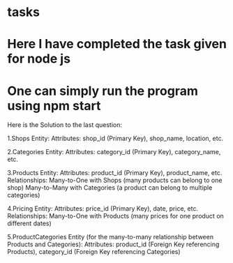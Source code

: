 # tasks

# Here I have completed the task given for node js

# One can simply run the program using npm start

Here is the Solution to the last question:

1.Shops Entity:
Attributes: shop_id (Primary Key), shop_name, location, etc.

2.Categories Entity:
Attributes: category_id (Primary Key), category_name, etc.

3.Products Entity:
Attributes: product_id (Primary Key), product_name, etc.
Relationships:
Many-to-One with Shops (many products can belong to one shop)
Many-to-Many with Categories (a product can belong to multiple categories)

4.Pricing Entity:
Attributes: price_id (Primary Key), date, price, etc.
Relationships:
Many-to-One with Products (many prices for one product on different dates)

5.ProductCategories Entity (for the many-to-many relationship between Products and Categories):
Attributes: product_id (Foreign Key referencing Products), category_id (Foreign Key referencing Categories)
